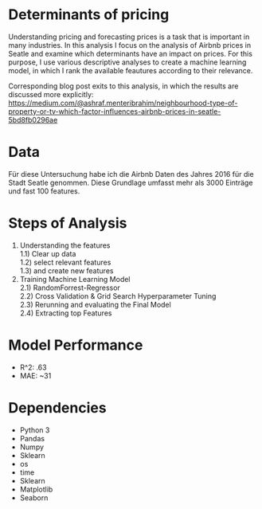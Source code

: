 # Determinants of pricing

Understanding pricing and forecasting prices is a task that is important in many industries. In this analysis I focus on the analysis of Airbnb prices in Seatle and examine which determinants have an impact on prices. For this purpose, I use various descriptive analyses to create a machine learning model, in which I rank the available feautures according to their relevance. 

Corresponding blog post exits to this analysis, in which the results are discussed more explicitly: 
https://medium.com/@ashraf.menteribrahim/neighbourhood-type-of-property-or-tv-which-factor-influences-airbnb-prices-in-seatle-5bd8fb0296ae

# Data 
Für diese Untersuchung habe ich die Airbnb Daten des Jahres 2016 für die Stadt Seatle genommen. Diese Grundlage umfasst mehr als 3000 Einträge und fast 100 features. 

# Steps of Analysis 
1) Understanding the features </br>
 1.1) Clear up data</br>
 1.2) select relevant features </br>
 1.3) and create new features  </br>
2) Training Machine Learning Model </br>
 2.1) RandomForrest-Regressor </br>
 2.2) Cross Validation & Grid Search Hyperparameter Tuning</br>
 2.3) Rerunning and evaluating the Final Model</br>
 2.4) Extracting top Features </br>
 
# Model Performance 
  - R^2: .63</br>
  - MAE: ~31</br>
  
 # Dependencies 
 - Python 3 </br>
 - Pandas </br>
 - Numpy </br>
 - Sklearn </br>
 - os</br>
 - time </br>
 - Sklearn </br>
 - Matplotlib </br>
 - Seaborn </br>

